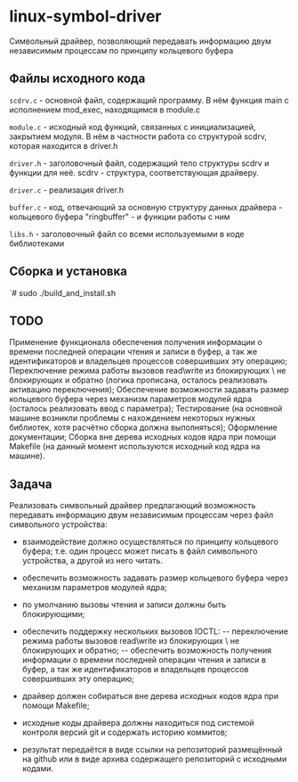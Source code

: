 # linux-symbol-driver
Символьный драйвер, позволяющий передавать информацию двум независимым процессам по принципу кольцевого буфера

## Файлы исходного кода
`scdrv.c` - основной файл, содержащий программу. В нём функция main с исполнением mod_exec, находящимся в module.c

`module.c` - исходный код функций, связанных с инициализацией, закрытием модуля. В нём в частности работа со структурой scdrv, которая находится в driver.h

`driver.h` - заголовочный файл, содержащий тело структуры scdrv и функции для неё. scdrv - структура, соответствующая драйверу. 

`driver.c` - реализация driver.h

`buffer.c` - код, отвечающий за основную структуру данных драйвера - кольцевого буфера "ringbuffer" - и функции работы с ним

`libs.h` - заголовочный файл со всеми используемыми в коде библиотеками

## Сборка и установка
`# sudo ./build\_and\_install.sh

## TODO
Применение функционала обеспечения получения информации о времени последней операции чтения и записи в буфер, а так же идентификаторов и владельцев процессов совершивших эту операцию;
Переключение режима работы вызовов read\write из блокирующих \ не блокирующих и обратно (логика прописана, осталось реализовать активацию переключения);
Обеспечение возможности задавать размер кольцевого буфера через механизм параметров модулей ядра (осталось реализовать ввод с параметра);
Тестирование (на основной машине возникли проблемы с нахождением некоторых нужных библиотек, хотя расчётно сборка должна выполняться);
Оформление документации;
Сборка вне дерева исходных кодов ядра при помощи Makefile (на данный момент используются исходный код ядра на машине). 

## Задача
Реализовать символьный драйвер предлагающий возможность передавать информацию двум независимым процессам 
через файл символьного устройства: 
- взаимодействие должно осуществляться по принципу кольцевого буфера;  т.е. один процесс может писать в файл символьного устройства, а другой из него читать. 
- обеспечить возможность задавать размер кольцевого буфера через механизм параметров модулей ядра; 
- по умолчанию вызовы чтения и записи должны быть блокирующими; 
- обеспечить поддержку нескольких вызовов IOCTL: 
-- переключение режима работы вызовов read\write из блокирующих \ не блокирующих и обратно;
-- обеспечить возможность получения информации о времени последней операции чтения и записи в буфер, а так же идентификаторов и владельцев процессов совершивших эту операцию;

- драйвер должен собираться вне дерева исходных кодов ядра при помощи Makefile; 
- исходные коды драйвера должны находиться под системой контроля версий git и содержать историю коммитов; 
- результат передаётся в виде ссылки на репозиторий размещённый на github или в виде архива содержащего репозиторий с исходными кодами.
